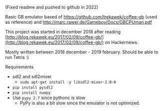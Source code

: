 (Fixed readme and pushed to github in 2022)

Basic GB emulator based of https://github.com/trekawek/coffee-gb (used as reference) and http://marc.rawer.de/Gameboy/Docs/GBCPUman.pdf

This project was started in december 2018 after reading [http://blog.rekawek.eu/2017/02/09/coffee-gb/](http://blog.rekawek.eu/2017/02/09/coffee-gb/) on Hackernews. 

Mostly written between 2018 december - 2019 february. Should be able to run Tetris :)

Requirements
- sdl2 and sdl2mixer
  - `sudo apt-get install -y libsdl2-mixer-2.0-0`
- `pip install pysdl2`
- `pip install numpy`
- Use `pypy 2.7` since pythonc is slow
  - PyPy is also a bit slow since the emulator is not optimized.
